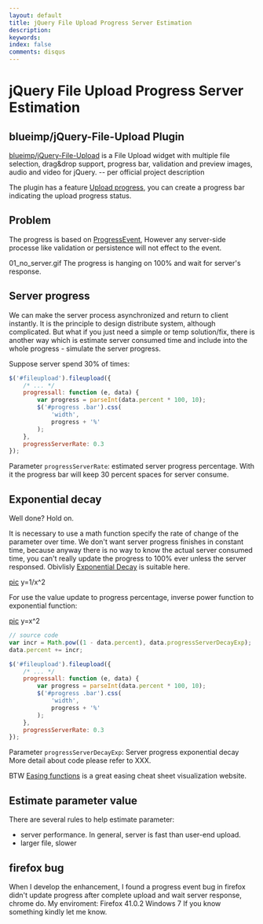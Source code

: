 ```yaml
---
layout: default
title: jQuery File Upload Progress Server Estimation
description: 
keywords: 
index: false
comments: disqus
---
```


# jQuery File Upload Progress Server Estimation

## blueimp/jQuery-File-Upload Plugin

[blueimp/jQuery-File-Upload](https://github.com/blueimp/jQuery-File-Upload) is a File Upload widget with multiple file selection, drag&drop support, progress bar, validation and preview images, audio and video for jQuery.
 -- per official project description

The plugin has a feature [Upload progress](https://github.com/blueimp/jQuery-File-Upload/wiki/Browser-support), you can create a progress bar indicating the upload progress status.

## Problem
The progress is based on [ProgressEvent](https://developer.mozilla.org/en-US/docs/Web/API/ProgressEvent), 
However any server-side processe like validation or persistence will not effect to the event.

01_no_server.gif
The progress is hanging on 100% and wait for server's response.

## Server progress
We can make the server process asynchronized and return to client instantly. It is the principle to design distribute system, although complicated.
But what if you just need a simple or temp solution/fix, there is another way which is estimate server consumed time and include into the whole progress - simulate the server progress.

Suppose server spend 30% of times:

```javascript
$('#fileupload').fileupload({
    /* ... */
    progressall: function (e, data) {
        var progress = parseInt(data.percent * 100, 10);
        $('#progress .bar').css(
            'width',
            progress + '%'
        );
    },
    progressServerRate: 0.3
});
```

Parameter `progressServerRate`: estimated server progress percentage.
With it the progress bar will keep 30 percent spaces for server consume.

## Exponential decay

Well done? Hold on. 

It is necessary to use a math function specify the rate of change of the parameter over time. We don't want server progress finishes in constant time, because anyway there is no way to know the actual server consumed time, you can't really update the progress to 100% ever unless the server responsed. 
Obivlisly [Exponential Decay](https://en.wikipedia.org/wiki/Exponential_decay) is suitable here.

[pic](https://www.google.com/?gws_rd=ssl#q=y%3D1%2Fx^2)
y=1/x^2

For use the value update to progress percentage, inverse power function to exponential function:

[pic](https://www.google.com/?gws_rd=ssl#q=y%3Dx^2)
y=x^2

```javascript
// source code
var incr = Math.pow((1 - data.percent), data.progressServerDecayExp);
data.percent += incr;
```

```javascript
$('#fileupload').fileupload({
    /* ... */
    progressall: function (e, data) {
        var progress = parseInt(data.percent * 100, 10);
        $('#progress .bar').css(
            'width',
            progress + '%'
        );
    },
    progressServerRate: 0.3
});
```

Parameter `progressServerDecayExp`: Server progress exponential decay
More detail about code please refer to XXX.

BTW [Easing functions](http://easings.net/) is a great easing cheat sheet visualization website.

## Estimate parameter value

There are several rules to help estimate parameter:
* server performance. In general, server is fast than user-end upload.
* larger file, slower

## firefox bug

When I develop the enhancement, I found a progress event bug in firefox didn't update progress after complete upload and wait server response, chrome do.
My enviroment:
Firefox 41.0.2
Windows 7
If you know something kindly let me know.
